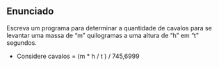 ## Enunciado

Escreva um programa para determinar a quantidade de cavalos para se levantar uma massa de “m” quilogramas a uma altura de “h” em “t” segundos.
* Considere cavalos = (m * h / t ) / 745,6999


